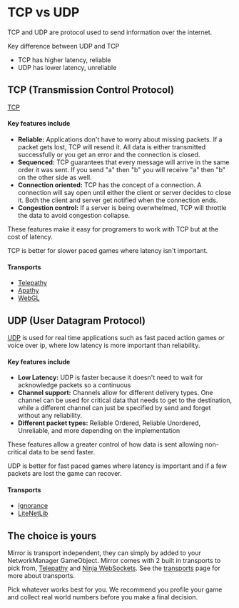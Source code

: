 # TCP vs UDP

TCP and UDP are protocol used to send information over the internet. 

Key difference between UDP and TCP
-   TCP has higher latency, reliable
-   UDP has lower latency, unreliable


## TCP (Transmission Control Protocol)

[TCP](https://en.wikipedia.org/wiki/Transmission_Control_Protocol) 


#### Key features include

* **Reliable:** Applications don't have to worry about missing packets. If a packet gets lost, TCP will resend it. All data is either transmitted successfully or you get an error and the connection is closed. 
* **Sequenced:** TCP guarantees that every message will arrive in the same order it was sent. If you send "a" then "b" you will receive "a" then "b" on the other side as well.
* **Connection oriented:** TCP has the concept of a connection. A connection will say open until either the client or server decides to close it. Both the client and server get notified when the connection ends.
* **Congestion control:** If a server is being overwhelmed, TCP will throttle the data to avoid congestion collapse.

These features make it easy for programers to work with TCP but at the cost of latency.

TCP is better for slower paced games where latency isn't important.

#### Transports

* [Telepathy](https://mirror-networking.com/docs/Articles/Transports/Telepathy.html)
* [Apathy](https://mirror-networking.com/apathy/)
* [WebGL](https://mirror-networking.com/docs/Articles/Transports/WebSockets.html)

## UDP (User Datagram Protocol)

[UDP](https://en.wikipedia.org/wiki/User_Datagram_Protocol) is used for real time applications such as fast paced action games or voice over ip, where low latency is more important than reliability.

#### Key features include

* **Low Latency:** UDP is faster because it doesn't need to wait for acknowledge packets so a continuous 
* **Channel support:** Channels allow for different delivery types. One channel can be used for critical data that needs to get to the destination, while a different channel can just be specified by send and forget without any reliability.
* **Different packet types:** Reliable Ordered, Reliable Unordered, Unreliable, and more depending on the implementation

These features allow a greater control of how data is sent allowing non-critical data to be send faster.

UDP is better for fast paced games where latency is important and if a few packets are lost the game can recover.

#### Transports

* [Ignorance](https://mirror-networking.com/docs/Articles/Transports/Ignorance.html)
* [LiteNetLib](https://mirror-networking.com/docs/Articles/Transports/LiteNetLib4Mirror.html)

## The choice is yours

Mirror is transport independent, they can simply by added to your NetworkManager GameObject. Mirror comes with 2 built in transports to pick from, [Telepathy](../Transports/Telepathy.md) and [Ninja WebSockets](../Transports/WebSockets.md). See the [transports](../Transports/index.md) page for more about transports.

Pick whatever works best for you. We recommend you profile your game and collect real world numbers before you make a final decision.
